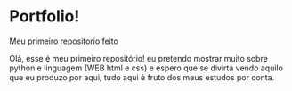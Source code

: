 # Portfolio!
 Meu primeiro repositorio feito
 
Olá, esse é meu primeiro repositório! eu pretendo mostrar muito sobre python e linguagem (WEB html e css) e espero que se divirta vendo aquilo que eu produzo por aqui, tudo aqui é fruto dos meus estudos por conta.